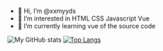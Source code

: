 - 👋 Hi, I’m @xxmyyds
- 👀 I’m interested in HTML CSS Javascript Vue 
- 🌱 I’m currently learning vue of the source code

<!---
xxmyyds/xxmyyds is a ✨ special ✨ repository because its `README.md` (this file) appears on your GitHub profile.
You can click the Preview link to take a look at your changes.
--->
![My GitHub stats](https://github-readme-stats.vercel.app/api?username=xxmyyds&show_icons=true&theme=merko)
[![Top Langs](https://github-readme-stats.vercel.app/api/top-langs/?username=xxmyyds&layout=compact)](https://github.com/anuraghazra/github-readme-stats)
